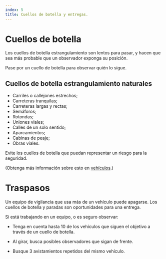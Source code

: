 ```yaml
---
index: 5
title: Cuellos de botella y entregas.
---
```

# Cuellos de botella

Los cuellos de botella estrangulamiento son lentos para pasar, y hacen que sea más probable que un observador exponga su posición.

Pase por un cuello de botella para observar quién lo sigue.

## Cuellos de botella estrangulamiento naturales

*   Carriles o callejones estrechos;
*   Carreteras tranquilas;
*   Carreteras largas y rectas;
*   Semáforos;
*   Rotondas;
*   Uniones viales;
*   Calles de un solo sentido;
*   Aparcamientos;
*   Cabinas de peaje;
*   Obras viales.

Evite los cuellos de botella que puedan representar un riesgo para la seguridad.

(Obtenga más información sobre esto en [vehículos](umbrella://travel/vehicles).)

# Traspasos

Un equipo de vigilancia que usa más de un vehículo puede apagarse. Los cuellos de botella y paradas son oportunidades para una entrega.

Si está trabajando en un equipo, o es seguro observar:

*   Tenga en cuenta hasta 10 de los vehículos que siguen el objetivo a través de un cuello de botella.

*   Al girar, busca posibles observadores que sigan de frente.

*   Busque 3 avistamientos repetidos del mismo vehículo.